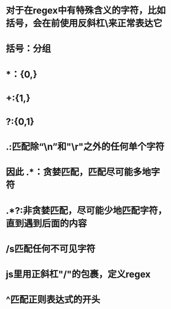 # 对于在regex中有特殊含义的字符，比如括号，会在前使用反斜杠\来正常表达它
# 括号：分组
# *：{0,}
# +:{1,}
# ?:{0,1}
# .:匹配除“\n”和"\r"之外的任何单个字符
# 因此 .*：贪婪匹配，匹配尽可能多地字符
# .*?:非贪婪匹配，尽可能少地匹配字符，直到遇到后面的内容
# /s匹配任何不可见字符
# js里用正斜杠"/"的包裹，定义regex
# ^匹配正则表达式的开头
